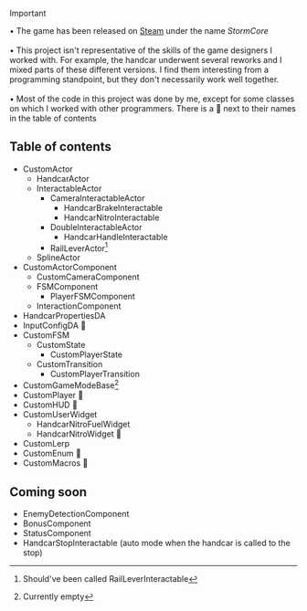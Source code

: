 > [!IMPORTANT]
• The game has been released on [Steam](https://store.steampowered.com/app/3358210/StormCore/) under the name *StormCore*<br/><br/>
• This project isn't representative of the skills of the game designers I worked with. For example, the handcar underwent several reworks and I mixed parts of these different versions. I find them interesting from a programming standpoint, but they don't necessarily work well together.<br/><br/>
• Most of the code in this project was done by me, except for some classes on which I worked with other programmers. There is a :busts_in_silhouette: next to their names in the table of contents

## Table of contents
- CustomActor
  - HandcarActor
  - InteractableActor
    - CameraInteractableActor
      - HandcarBrakeInteractable
      - HandcarNitroInteractable
    - DoubleInteractableActor
      - HandcarHandleInteractable
    - RailLeverActor[^1]
  - SplineActor
- CustomActorComponent
  - CustomCameraComponent
  - FSMComponent
    - PlayerFSMComponent
  - InteractionComponent
- HandcarPropertiesDA
- InputConfigDA :busts_in_silhouette:
- CustomFSM
  - CustomState
    - CustomPlayerState
  - CustomTransition
    - CustomPlayerTransition
- CustomGameModeBase[^2]
- CustomPlayer :busts_in_silhouette:
- CustomHUD :busts_in_silhouette:
- CustomUserWidget
  - HandcarNitroFuelWidget
  - HandcarNitroWidget :busts_in_silhouette:
- CustomLerp
- CustomEnum :busts_in_silhouette:
- CustomMacros :busts_in_silhouette:

## Coming soon
- EnemyDetectionComponent
- BonusComponent
- StatusComponent
- HandcarStopInteractable (auto mode when the handcar is called to the stop)
  
[^1]: Should've been called RailLeverInteractable
[^2]: Currently empty
